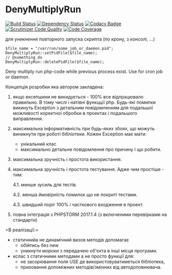 # DenyMultiplyRun

[![Build Status](https://travis-ci.org/danchukas/DenyMultiplyRun.svg?branch=master)](https://travis-ci.org/danchukas/DenyMultiplyRun)
[![Dependency Status](https://www.versioneye.com/user/projects/5968a3bf6725bd0067253c64/badge.svg?style=flat-square)](https://www.versioneye.com/user/projects/5968a3bf6725bd0067253c64)
[![Codacy Badge](https://api.codacy.com/project/badge/Grade/279f7dc7abed4027819beb644620fd88)](https://www.codacy.com/app/volk160590/DenyMultiplyRun?utm_source=github.com&amp;utm_medium=referral&amp;utm_content=danchukas/DenyMultiplyRun&amp;utm_campaign=Badge_Grade)
[![Scrutinizer Code Quality](https://scrutinizer-ci.com/g/danchukas/DenyMultiplyRun/badges/quality-score.png?b=master)](https://scrutinizer-ci.com/g/danchukas/DenyMultiplyRun/?branch=master)
[![Code Coverage](https://codecov.io/gh/danchukas/DenyMultiplyRun/branch/master/graph/badge.svg)](https://codecov.io/gh/danchukas/DenyMultiplyRun)


для уникнення повторного запуска скрипта (по крону, з консолі, ...)

    $file_name = "/var/run/some_job_or_daemon.pid";
    DenyMultiplyRun::setPidFile($file_name);
    // @something_do
    DenyMultiplyRun::deletePidFile($file_name);


Deny multiply run php-code while previous process exist. 
Use for cron job or daemon.

Концепція розробки яка автором закладена:
1. якщо ексепшини не викидується - 100% все відпрацювало правильно. 
    В тому числі і натівні функцції php. 
    Будь-які помилки викинуть Exception з детальним повідомленням 
    для подальшої можливості коректної обробки в проектах
     і подальшого виправлення. 
2. максимальна інформативність при будь-яких збоях, 
    що можуть виникнути при роботі бібліотеки. 
    Кожен Exception має мати: 
    * унікальний клас
    * максимально детальне повідомлення про причину і що робити.  
3. максимальна зручність і простота використання.
    
4. максимальна зручність і простота тестування. Адже чим простіше - тим: 
    
    4.1. менше зусиль для тестів.

    4.2. менша ймовірність помилок що не покриті тестами.

    4.3. швидший поріг 100% і часткового входження в проект.

5. повна інтеграція з PHPSTORM 2017.1.4 (з включеними перевірками на стандарти)

=В реалізації:=
* статичнийа не динамічний визов методів допомагає 
    - обійтись без new 
    - уникнути мороки з передачею об'єкта в інші місця програми.
* кслас з статичними методами а не просто функції для: 
    - не засорювання поля USE де використовуватиметься бібліотека,
    - приховання допоміжних методів/змінних від автодоповнювача.
